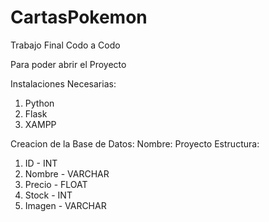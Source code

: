 # CartasPokemon
Trabajo Final Codo a Codo

Para poder abrir el Proyecto

Instalaciones Necesarias:
1. Python
2. Flask
3. XAMPP

Creacion de la Base de Datos:
Nombre: Proyecto
Estructura:
1. ID - INT
2. Nombre - VARCHAR
3. Precio - FLOAT
4. Stock - INT
5. Imagen - VARCHAR

   
